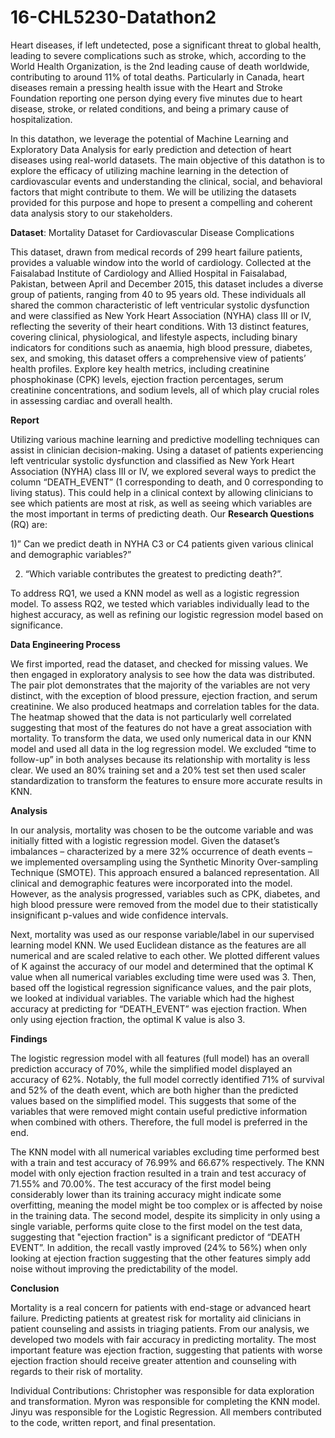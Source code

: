 # 16-CHL5230-Datathon2

Heart diseases, if left undetected, pose a significant threat to global health, leading to severe complications such as stroke, which, according to the World Health Organization, is the 2nd leading cause of death worldwide, contributing to around 11% of total deaths. Particularly in Canada, heart diseases remain a pressing health issue with the Heart and Stroke Foundation reporting one person dying every five minutes due to heart disease, stroke, or related conditions, and being a primary cause of hospitalization.

In this datathon, we leverage the potential of Machine Learning and Exploratory Data Analysis for early prediction and detection of heart diseases using real-world datasets. The main objective of this datathon is to explore the efficacy of utilizing machine learning in the detection of cardiovascular events and understanding the clinical, social, and behavioral factors that might contribute to them. We will be utilizing the datasets provided for this purpose and hope to present a compelling and coherent data analysis story to our stakeholders.

**Dataset**: Mortality Dataset for Cardiovascular Disease Complications

This dataset, drawn from medical records of 299 heart failure patients, provides a valuable window into the world of cardiology. Collected at the Faisalabad Institute of Cardiology and Allied Hospital in Faisalabad, Pakistan, between April and December 2015, this dataset includes a diverse group of patients, ranging from 40 to 95 years old. These individuals all shared the common characteristic of left ventricular systolic dysfunction and were classified as New York Heart Association (NYHA) class III or IV, reflecting the severity of their heart conditions. With 13 distinct features, covering clinical, physiological, and lifestyle aspects, including binary indicators for conditions such as anaemia, high blood pressure, diabetes, sex, and smoking, this dataset offers a comprehensive view of patients’ health profiles. Explore key health metrics, including creatinine phosphokinase (CPK) levels, ejection fraction percentages, serum creatinine concentrations, and sodium levels, all of which play crucial roles in assessing cardiac and overall health.

**Report** 

Utilizing various machine learning and predictive modelling techniques can assist in clinician decision-making. Using a dataset  of patients experiencing left ventricular systolic dysfunction and classified as New York Heart Association (NYHA) class III or IV, we explored several ways to predict the column “DEATH_EVENT” (1 corresponding to death, and 0 corresponding to living status). This could help in a clinical context by allowing clinicians to see which patients are most at risk, as well as seeing which variables are the most important in terms of predicting death. Our **Research Questions** (RQ) are: 

  1)” Can we predict death in NYHA C3 or C4 patients given various clinical and demographic variables?” 
  
  2) “Which variable contributes the greatest to predicting death?”.

To address RQ1, we used a KNN model as well as a logistic regression model. To assess RQ2, we tested which variables individually lead to the highest accuracy, as well as refining our logistic regression model based on significance.

**Data Engineering Process**

We first imported, read the dataset, and checked for missing values. We then engaged in exploratory analysis to see how the data was distributed. The pair plot demonstrates that the majority of the variables are not very distinct, with the exception of blood pressure, ejection fraction, and serum creatinine. We also produced heatmaps and correlation tables for the data. The heatmap showed that the data is not particularly well correlated suggesting that most of the features do not have a great association with mortality. To transform the data, we used only numerical data in our KNN model and used all data in the log regression model. We excluded “time to follow-up” in both analyses because its relationship with mortality is less clear. We used an 80% training set and a 20% test set then used scaler standardization to transform the features  to ensure more accurate results in KNN. 

**Analysis**

In our analysis, mortality was chosen to be the outcome variable and was initially fitted with a logistic regression model. Given the dataset’s imbalances – characterized by a mere 32% occurrence of death events – we implemented oversampling using the Synthetic Minority Over-sampling Technique (SMOTE). This approach ensured a balanced representation. All clinical and demographic features were incorporated into the model. However, as the analysis progressed, variables such as CPK, diabetes, and high blood pressure were removed from the model due to their statistically insignificant p-values and wide confidence intervals. 

Next, mortality was used as our response variable/label in our supervised learning model KNN. We used Euclidean distance as the features are all numerical and are scaled relative to each other. We plotted different values of K against the accuracy of our model and determined that the optimal K value when all numerical variables excluding time were used was 3. Then, based off the logistical regression significance values, and the pair plots, we looked at individual variables. The variable which had the highest accuracy at predicting for “DEATH_EVENT” was ejection fraction. When only using ejection fraction, the optimal K value is also 3.

**Findings**

The logistic regression model with all features (full model) has an overall prediction accuracy of 70%, while the simplified model displayed an accuracy of 62%. Notably, the full model correctly identified 71% of survival and 52% of the death event, which are both higher than the predicted values based on the simplified model. This suggests that some of the variables that were removed might contain useful predictive information when combined with others. Therefore, the full model is preferred in the end. 

The KNN model with all numerical variables excluding time performed best with a train and test accuracy of 76.99% and 66.67% respectively. The KNN model with only ejection fraction resulted in a train and test accuracy of 71.55% and 70.00%. The test accuracy of the first model being considerably lower than its training accuracy might indicate some overfitting, meaning the model might be too complex or is affected by noise in the training data. The second model, despite its simplicity in only using a single variable, performs quite close to the first model on the test data, suggesting that "ejection fraction" is a significant predictor of “DEATH EVENT”. In addition, the recall vastly improved (24% to 56%) when only looking at ejection fraction suggesting that the other features simply add noise without improving the predictability of the model.

**Conclusion**

Mortality is a real concern for patients with end-stage or advanced heart failure. Predicting patients at greatest risk for mortality aid clinicians in patient counseling and assists in triaging patients. From our analysis, we developed two models with fair accuracy in predicting mortality. The most important feature was ejection fraction, suggesting that patients with worse ejection fraction should receive greater attention and counseling with regards to their risk of mortality. 

Individual Contributions: Christopher was responsible for data exploration and transformation. Myron was responsible for completing the KNN model. Jinyu was responsible for the Logistic Regression. All members contributed to the code, written report, and final presentation.

